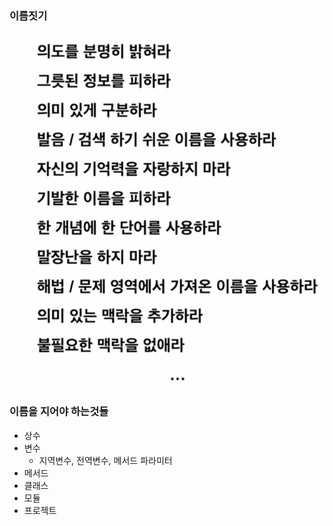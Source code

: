 ### 이름짓기
![img.png](img/01.png)

### 이름을 지어야 하는것들
- 상수
- 변수
  - 지역변수, 전역변수, 메서드 파라미터
- 메서드
- 클래스
- 모듈
- 프로젝트
